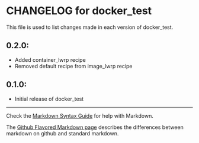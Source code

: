 # CHANGELOG for docker_test

This file is used to list changes made in each version of docker_test.

## 0.2.0:

* Added container_lwrp recipe
* Removed default recipe from image_lwrp recipe

## 0.1.0:

* Initial release of docker_test

- - -
Check the [Markdown Syntax Guide](http://daringfireball.net/projects/markdown/syntax) for help with Markdown.

The [Github Flavored Markdown page](http://github.github.com/github-flavored-markdown/) describes the differences between markdown on github and standard markdown.
